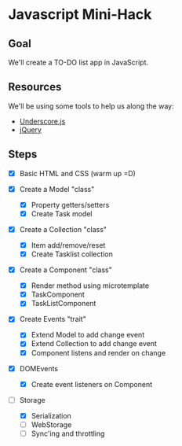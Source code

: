 # Javascript Mini-Hack

## Goal

We'll create a TO-DO list app in JavaScript.

## Resources

We'll be using some tools to help us along the way:

- [Underscore.js](http://underscorejs.org/)
- [jQuery](http://jquery.com)

## Steps

- [X] Basic HTML and CSS (warm up =D)

- [X] Create a Model "class"
  - [X] Property getters/setters
  - [X] Create Task model

- [X] Create a Collection "class"
  - [X] Item add/remove/reset
  - [X] Create Tasklist collection

- [X] Create a Component "class"
  - [X] Render method using microtemplate
  - [X] TaskComponent
  - [X] TaskListComponent

- [X] Create Events "trait"
  - [X] Extend Model to add change event
  - [X] Extend Collection to add change event
  - [X] Component listens and render on change

- [X] DOMEvents
  - [X] Create event listeners on Component

- [ ] Storage
  - [X] Serialization
  - [ ] WebStorage
  - [ ] Sync'ing and throttling
